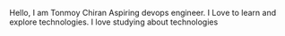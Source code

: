 Hello, I am Tonmoy Chiran Aspiring devops engineer.
I Love to learn and explore technologies. I love studying about technologies